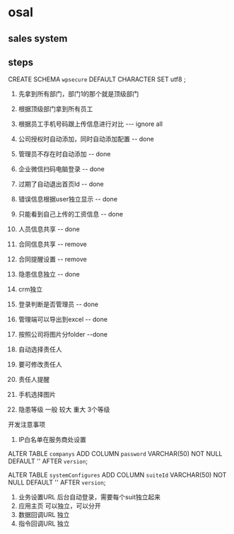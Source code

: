 # osal
## sales system

## steps
CREATE SCHEMA `wpsecure` DEFAULT CHARACTER SET utf8 ;

1. 先拿到所有部门，部门1的那个就是顶级部门
2. 根据顶级部门拿到所有员工
3. 根据员工手机号码跟上传信息进行对比
--- ignore all

1. 公司授权时自动添加，同时自动添加配置 -- done
2. 管理员不存在时自动添加 -- done
3. 企业微信扫码电脑登录 -- done
4. 过期了自动退出首页Id -- done
5. 错误信息根据user独立显示 -- done

4. 只能看到自己上传的工资信息 -- done
5. 人员信息共享 -- done
6. 合同信息共享 -- remove
7. 合同提醒设置 -- remove
8. 隐患信息独立 -- done
9. crm独立
10. 登录判断是否管理员  -- done
11. 管理端可以导出到excel  -- done
12. 按照公司将图片分folder  --done
13. 自动选择责任人
14. 要可修改责任人
15. 责任人提醒
16. 手机选择图片


1. 隐患等级 一般 较大 重大 3个等级

开发注意事项
1. IP白名单在服务商处设置

ALTER TABLE `companys` 
ADD COLUMN `password` VARCHAR(50) NOT NULL DEFAULT '' AFTER `version`;

ALTER TABLE `systemConfigures` 
ADD COLUMN `suiteId` VARCHAR(50) NOT NULL DEFAULT '' AFTER `version`;

1. 业务设置URL  后台自动登录，需要每个suit独立起来
2. 应用主页 可以独立，可以分开
3. 数据回调URL 独立
4. 指令回调URL 独立